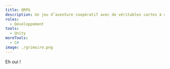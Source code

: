 ```yaml
---
title: QRPG
description: Un jeu d’aventure coopératif avec de véritables cartes à collectionner !
roles:
  - Développement
tools:
  - Unity
moreTools:
  - C#
image: ./grimoire.png
---
```


Eh oui !
